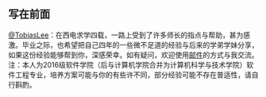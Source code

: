 ## 写在前面


[@TobiasLee](http://leili.site)：在西电求学四载，一路上受到了许多师长的指点与帮助，甚为感激。毕业之际，也希望把自己四年的一些微不足道的经验与后来的学弟学妹分享，如果这份经验能够帮到你，深感荣幸。如有疑问，欢迎使用[邮件](mailto:tobiaslee@foxmail.com)的方式与我交流。注：本人为2016级软件学院（后与计算机学院合并为计算机科学与技术学院）软件工程专业，培养方案可能与你的有些许不同，部分经验可能不存在普适性，请自行斟酌。


